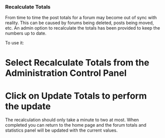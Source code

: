 ### Recalculate Totals

From time to time the post totals for a forum may become out of sync with reality. This can be caused by forums being deleted, posts being moved, etc. An admin option to recalculate the totals has been provided to keep the numbers up to date.

To use it:

# Select **Recalculate Totals** from the Administration Control Panel
# Click on Update Totals to perform the update

The recalculation should only take a minute to two at most. When completed you can return to the home page and the forum totals and statistics panel will be updated with the current values.